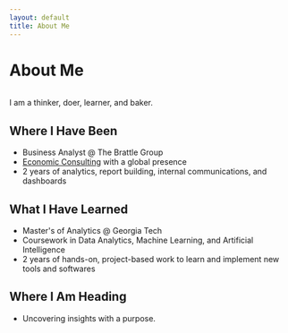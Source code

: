 ```yaml
---
layout: default
title: About Me
---
```


<div class="post">
	<h1 class="pageTitle">About Me</h1>
	<img src="{{ '/assets/img/headshot.jpg' }}" alt="">
	<p class="intro">I am a thinker, doer, learner, and baker.</p>
	<h2>Where I Have Been</h2>
	<ul>
		<li>Business Analyst @ The Brattle Group</li>
  		<li><a href="https://www.brattle.com/">Economic Consulting</a> with a global presence</li>
  		<li>2 years of analytics, report building, internal communications, and dashboards</li>
  	</ul>
	<h2>What I Have Learned</h2>
	<ul>
		<li>Master's of Analytics @ Georgia Tech</li>
  		<li>Coursework in Data Analytics, Machine Learning, and Artificial Intelligence</li>
  		<li>2 years of hands-on, project-based work to learn and implement new tools and softwares</li>
  	</ul>
	<h2>Where I Am Heading</h2>
	<ul>
		<li>Uncovering insights with a purpose.</li>
  	</ul>
</div>
